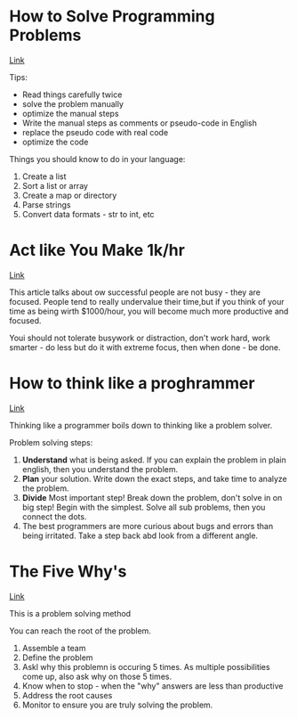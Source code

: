 # **How to Solve Programming Problems**

[Link](https://simpleprogrammer.com/solving-problems-breaking-it-down/)

Tips:
- Read things carefully twice
- solve the problem manually
- optimize the manual steps
- Write the manual steps as comments or pseudo-code in English
- replace the pseudo code with real code
- optimize the code

Things you should know to do in your language:

1. Create a list
2. Sort a list or array
3. Create a map or directory
4. Parse strings
5. Convert data formats - str to int, etc

# **Act like You Make 1k/hr**

[Link](https://medium.com/swlh/pretend-your-time-is-worth-1-000-hour-and-youll-become-100x-more-productive-f04628bb3e6d)

This article talks about ow successful people are not busy - they are focused. People tend to really undervalue their time,but if you think of your time as being wirth $1000/hour, you will become much more productive and focused.

Youi should not tolerate busywork or distraction, don't work hard, work smarter - do less but do it with extreme focus, then when done - be done.

# **How to think like a proghrammer**

[Link](https://www.freecodecamp.org/news/how-to-think-like-a-programmer-lessons-in-problem-solving-d1d8bf1de7d2/)

Thinking like a programmer boils down to thinking like a problem solver.

Problem solving steps:
1. **Understand** what is being asked. If you can explain the problem in plain english, then you understand the problem. 
2. **Plan** your solution. Write down the exact steps, and take time to analyze the problem.
3. **Divide** Most important step! Break down the problem, don't solve in on big step! Begin with the simplest. Solve all sub problems, then you connect the dots.
4. The best programmers are more curious about bugs and errors than being irritated. Take a step back abd look from a different angle.

# **The Five Why's**

[Link](https://www.mindtools.com/pages/article/newTMC_5W.htm)

This is a problem solving method

You can reach the root of the problem.

1. Assemble a team
2. Define the problem
3. Askl why this problemn is occuring 5 times. As multiple possibilities come up, also ask why on those 5 times.
4. Know when to stop - when the "why" answers are less than productive
5. Address the root causes
6. Monitor to ensure you are truly solving the problem.